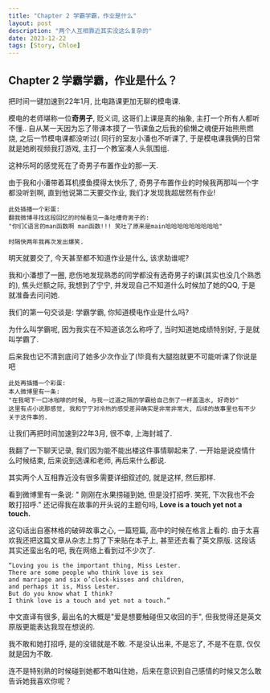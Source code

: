 ```yaml
---
title: "Chapter 2 学霸学霸，作业是什么"
layout: post
description: "两个人互相靠近其实没这么复杂的"
date: 2023-12-22
tags: [Story, Chloe]
---
```


## Chapter 2 学霸学霸，作业是什么？

把时间一键加速到22年1月, 比电路课更加无聊的模电课.

模电的老师堪称一位**奇男子**, 贬义词, 这哥们上课是真的抽象, 主打一个所有人都听不懂.. 自从某一天因为忘了带课本摸了一节课鱼之后我的偷懒之魂便开始熊熊燃烧, 之后一节模电课都没听过(
同行的室友小潘也不听课了, 于是模电课我俩的日常就是她刷视频我打游戏, 主打一个教室凑人头氛围组.

这种乐呵的感觉死在了奇男子布置作业的那一天.

由于我和小潘带着耳机摸鱼摸得太快乐了, 奇男子布置作业的时候我两那叫一个字都没听到啊, 直到他说第二天要交作业, 我们才发现我超居然有作业!

```
此处插播一个彩蛋:
翻我微博寻找这段回忆的时候看见一条吐槽奇男子的:
"你们C语言的man函数啊 man函数!!! 笑吐了原来是main哈哈哈哈哈哈哈哈哈"

时隔快两年我再次发出爆笑.
```

明天就要交了, 今天甚至都不知道作业是什么, 该求助谁呢?

我和小潘想了一圈, 悲伤地发现熟悉的同学都没有选奇男子的课(其实也没几个熟悉的), 焦头烂额之际, 我想到了宁宁, 并发现自己不知道什么时候加了她的QQ, 于是就准备去问问她.

我们的第一句交谈是: 学霸学霸, 你知道模电作业是什么吗?

为什么叫学霸呢, 因为我实在不知道该怎么称呼了, 当时知道她成绩特别好, 于是就叫学霸了.

后来我也记不清到底问了她多少次作业了(毕竟有大腿抱就更不可能听课了你说是吧

```
此处再插播一个彩蛋:
本人微博里有一条:
"在我喝下一口冰咖啡的时候, 与我一过道之隔的学霸给自己倒了一杯盖温水, 好奇妙"
这里有点小说那感觉, 我和宁宁对冷热的感受差异确实是非常非常大, 后续的故事里也有不少关于这件事的.
```

让我们再把时间加速到22年3月, 很不幸, 上海封城了.

我翻了一下聊天记录, 我们因为能不能出楼这件事情聊起来了. 一开始是说疫情什么时候结束, 后来说到选课和老师, 再后来什么都说.

其实两个人互相靠近没有很多需要详细叙述的, 就是这样, 然后那样.

看到微博里有一条说: " 刚刚在水果捞碰到她, 但是没打招呼. 笑死, 下次我也不会敢打招呼."
还记得我在故事的开头说的主题句吗, **Love is a touch yet not a touch.**

这句话出自塞林格的破碎故事之心, 一篇短篇, 高中的时候在格言上看的. 由于太喜欢我还把这篇文章从杂志上剪了下来贴在本子上, 甚至还去看了英文原版.
这段话其实还蛮出名的吧, 我在网络上看到过不少次了.

```
“Loving you is the important thing, Miss Lester.
There are some people who think love is sex
and marriage and six o’clock-kisses and children,
and perhaps it is, Miss Lester.
But do you know what I think?
I think love is a touch and yet not a touch.”
```

中文直译有很多, 最出名的大概是"爱是想要触碰但又收回的手", 但我觉得还是英文原版更能表达我现在想说的.

我不敢和她打招呼, 是的没错就是不敢.
不是没认出来, 不是忘了, 不是不在意, 仅仅就是因为不敢.

连不是特别熟的时候碰到她都不敢叫住她，后来在意识到自己感情的时候又怎么敢告诉她我喜欢你呢？
